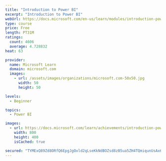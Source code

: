 ```yaml
---
title: "Introduction to Power BI"
excerpt: "Introduction to Power BI"
webUrl: https://docs.microsoft.com/en-us/learn/modules/introduction-power-bi/
type: course
price: Free
length: PT31M
ratings:
  count: 4606
  average: 4.728832
heat: 63

provider:
  name: Microsoft Learn
  domain: microsoft.com
  images:
    - url: /assets/images/organizations/microsoft.com-50x50.jpg
      width: 50
      height: 50

levels:
  - Beginner

topics:
  - Power BI

images:
  - url: https://docs.microsoft.com/learn/achievements/introduction-power-bi-social.png
    width: 800
    height: 400
    isCached: true

secured: "TYMExQ89Zd8ORfQ6EpgJgOxld2qLseKkNdBOZsd8zB5ua5ZH4TQmiqunUsAx65tQ9zq3CFUHl7Szo/28oqtJe3u3p9sDHKybYOkXeI+IVGJUpYJkuUKkAhskhaXdOL1UXUEONi1Te7XuWEy6VgQHQkMNXQANVLm6YX6fADye49Qq3rHrHtdEX2ZPYxqSGCWz/ycuT1XgJO+0DhKjDA2Jd1lrvNT2gcA9bJcDnitdDr2rNmLW2r6EhyleoaflE8zWWN5igQWFe5sroZPr9Aa4n0J6M9bUOeb0cc7vTltTm52v86VsI6wH+i+BL40TKMB9r7B/qAS2nL+kc7IDmYNpEVq7TuNtxW8pkNyUNKQ97ekGhyhZu52sw0LWL+olTmTE7HeD6b7uYuSIUfWITRFmftAIV4JIAr4SBZkcFynOvTw=;zVRiUTqACsd/jytNN65LRw=="
---
```


